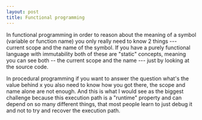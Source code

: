```yaml
---
layout: post
title: Functional programming
---
```


In functional programming in order to reason about the meaning of a symbol (variable or function name) you only really need to know 2 things --- current scope and the name of the symbol. If you have a purely functional language with immutability both of these are "static" concepts, meaning you can see both -- the current scope and the name --- just by looking at the source code.

In procedural programming if you want to answer the question what's the value behind x you also need to know how you got there, the scope and name alone are not enough. And this is what I would see as the biggest challenge because this execution path is a "runtime" property and can depend on so many different things, that most people learn to just debug it and not to try and recover the execution path.
